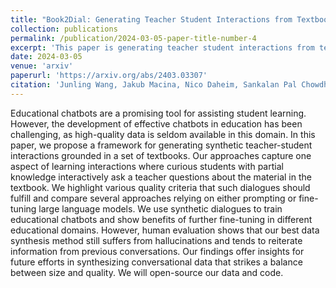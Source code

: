 ```yaml
---
title: "Book2Dial: Generating Teacher Student Interactions from Textbooks for Cost-Effective Development of Educational Chatbots"
collection: publications
permalink: /publication/2024-03-05-paper-title-number-4
excerpt: 'This paper is generating teacher student interactions from textbooks for cost-effective development of educational chatbots.'
date: 2024-03-05
venue: 'arxiv'
paperurl: 'https://arxiv.org/abs/2403.03307'
citation: 'Junling Wang, Jakub Macina, Nico Daheim, Sankalan Pal Chowdhury, Mrinmaya Sachan. (2024). &quot;Book2Dial: Generating Teacher Student Interactions from Textbooks for Cost-Effective Development of Educational Chatbots.&quot; <i>arXiv preprint arXiv:2403.03307 (2024).</i>'
---
```


Educational chatbots are a promising tool for assisting student learning. However, the development of effective chatbots in education has been challenging, as high-quality data is seldom available in this domain. In this paper, we propose a framework for generating synthetic teacher-student interactions grounded in a set of textbooks. Our approaches capture one aspect of learning interactions where curious students with partial knowledge interactively ask a teacher questions about the material in the textbook. We highlight various quality criteria that such dialogues should fulfill and compare several approaches relying on either prompting or fine-tuning large language models. We use synthetic dialogues to train educational chatbots and show benefits of further fine-tuning in different educational domains. However, human evaluation shows that our best data synthesis method still suffers from hallucinations and tends to reiterate information from previous conversations. Our findings offer insights for future efforts in synthesizing conversational data that strikes a balance between size and quality. We will open-source our data and code.

